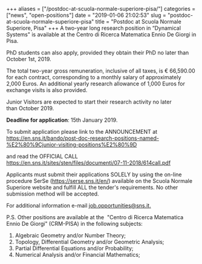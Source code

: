 +++
aliases = ["/postdoc-at-scuola-normale-superiore-pisa/"]
categories = ["news", "open-positions"]
date = "2019-01-06 21:02:53"
slug = "postdoc-at-scuola-normale-superiore-pisa"
title = "Postdoc at Scuola Normale Superiore, Pisa"
+++
A two-year long research position in “Dynamical Systems" is available at
the Centro di Ricerca Matematica Ennio De Giorgi in Pisa.

PhD students can also apply, provided they obtain their PhD no later
than October 1st, 2019.

The total two-year gross remuneration, inclusive of all taxes, is €
66,590.00 for each contract, corresponding to a monthly salary of
approximately 2,000 Euros. An additional yearly research allowance of
1,000 Euros for exchange visits is also provided.

Junior Visitors are expected to start their research activity no later  
than October 2019.

**Deadline for application**: 15th January 2019.  
  
To submit application please link to the ANNOUNCEMENT at  
<https://en.sns.it/bando/post-doc-research-positions-named-%E2%80%9Cjunior-visiting-positions%E2%80%9D>  
  
and read the OFFICIAL CALL  
<https://en.sns.it/sites/sten/files/documenti/07-11-2018/614call.pdf>  
  
Applicants must submit their applications SOLELY by using the on-line
procedure SerSe (<https://serse.sns.it/en/>) available on the Scuola
Normale Superiore website and fulfill ALL the tender's requirements. No
other submission method will be accepted.  
  
For additional information e-mail
[job.opportunities@sns.it.](mailto:job.opportunities@sns.it)

P.S. Other positions are available at the  "Centro di Ricerca Matematica
Ennio De Giorgi" (CRM-PISA) in the following subjects:  
1. Algebraic Geometry and/or Number Theory;  
2. Topology, Differential Geometry and/or Geometric Analysis;  
3. Partial Differential Equations and/or Probability;  
4. Numerical Analysis and/or Financial Mathematics;
